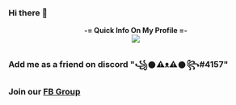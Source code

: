 ### Hi there 👋

<p align="center">
  <b>-= Quick Info On My Profile =-</b><br>
  <img src="https://komarev.com/ghpvc/?username=RedFurrFox">
</p>

### Add me as a friend on discord "꧁𒊹⚠ᴥ⚠𒊹꧂#4157"

### Join our [FB Group](https://www.facebook.com/groups/1778790372291663)

<!--
**RedFurrFox/RedFurrFox** is a ✨ _special_ ✨ repository because its `README.md` (this file) appears on your GitHub profile.

Here are some ideas to get you started:

- 🔭 I’m currently working on ...
- 🌱 I’m currently learning ...
- 👯 I’m looking to collaborate on ...
- 🤔 I’m looking for help with ...
- 💬 Ask me about ...
- 📫 How to reach me: ...
- 😄 Pronouns: ...
- ⚡ Fun fact: ...
-->
